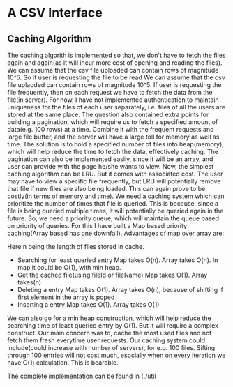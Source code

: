 # A CSV Interface

## Caching Algorithm
The caching algorith is implemented so that, we don't have to fetch the files again and again(as it will incur more cost of opening and reading the files). We can assume that the csv file uploaded can contain rows of magnitude 10^5. So if user is requesting the file to be read
We can assume that the csv file uplaoded can contain rows of magnitude 10^5. If user is requesting the file frequently, then on each request we have to fetch the data from the file(in server). For now, I have not implemented authentication to maintain uniqueness for the files of each user separately, i.e. files of all the users are stored at the same place.
The question also contained extra points for building a pagination, which will require us to fetch a specified amount of data(e.g. 100 rows) at a time. Combine it with the frequent requests and large file buffer, and the server will have a large toll for memory as well as time.
The solution is to hold a specified number of files into heap(memory), which will help reduce the time to fetch the data, effectively caching. The pagination can also be implemented easily, since it will be an array, and user can provide with the page he/she wants to view. Now, the simplest caching algorithm can be LRU. But it comes with associated cost.
The user may have to view a specific file frequently, but LRU will potentially remove that file if new files are also being loaded. This can again prove to be costly(in terms of memory and time). We need a caching system which can prioritize the number of times that file is queried. This is because, since a file is being queried multiple times, it will potentially be queried again in the future. So, we need a priority queue, which will maintain the queue based on priority of queries.
For this I have built a Map based priority caching(Array based has one downfall). Advantages of map over array are:

Here n being the length of files stored in cache.

* Searching for least queried entry
Map takes O(n). Array takes O(n). In map it could be O(1), with min heap.
* Get the cached file(using fileId or fileName)
Map takes O(1). Array takes(n)
* Deleting a entry
Map takes O(1). Array takes O(n), because of shifting if first element in the array is poped
* Inserting a entry
Map takes O(1). Array takes O(1)

We can also go for a min heap construction, which will help reduce the searching time of least queried entry by O(1). But it will require a complex construct. Our main concern was to, cache the most used files and not fetch them fresh everytime user requests. Our caching system could include(could increase with number of servers), for e.g. 100 files. Sifting through 100 entries will not cost much, espcially when on every iteration we have O(1) calculation. This is bearable.

The complete implementation can be found in (./util
